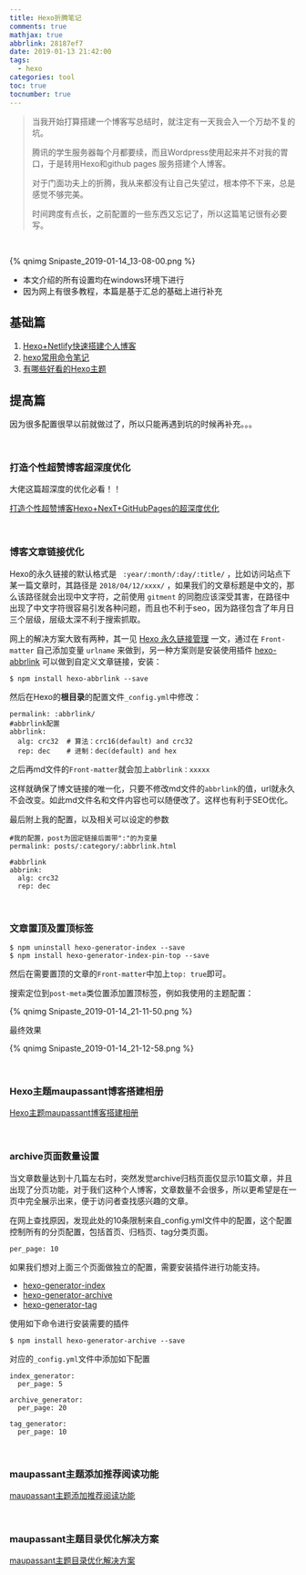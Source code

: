 ```yaml
---
title: Hexo折腾笔记
comments: true
mathjax: true
abbrlink: 28187ef7
date: 2019-01-13 21:42:00
tags:
  - hexo
categories: tool
toc: true
tocnumber: true
---
```


> 当我开始打算搭建一个博客写总结时，就注定有一天我会入一个万劫不复的坑。
>
> 腾讯的学生服务器每个月都要续，而且Wordpress使用起来并不对我的胃口，于是转用Hexo和github pages 服务搭建个人博客。
>
> 对于门面功夫上的折腾，我从来都没有让自己失望过，根本停不下来，总是感觉不够完美。
>
> 时间跨度有点长，之前配置的一些东西又忘记了，所以这篇笔记很有必要写。

<!-- more -->

​            

{% qnimg Snipaste_2019-01-14_13-08-00.png %}



* 本文介绍的所有设置均在windows环境下进行
* 因为网上有很多教程，本篇是基于汇总的基础上进行补充




## 基础篇

1. [Hexo+Netlify快速搭建个人博客](https://segmentfault.com/a/1190000015756932)
2. [hexo常用命令笔记](https://segmentfault.com/a/1190000002632530)
3. [有哪些好看的Hexo主题](https://www.zhihu.com/question/24422335)


 

## 提高篇

因为很多配置很早以前就做过了，所以只能再遇到坑的时候再补充。。。

​        

### 打造个性超赞博客超深度优化

大佬这篇超深度的优化必看！！

[打造个性超赞博客Hexo+NexT+GitHubPages的超深度优化](https://reuixiy.github.io/technology/computer/computer-aided-art/2017/06/09/hexo-next-optimization.html)

​             

### 博客文章链接优化

Hexo的永久链接的默认格式是 ` :year/:month/:day/:title/` ，比如访问站点下某一篇文章时，其路径是 `2018/04/12/xxxx/` ，如果我们的文章标题是中文的，那么该路径就会出现中文字符，之前使用 `gitment` 的同胞应该深受其害，在路径中出现了中文字符很容易引发各种问题，而且也不利于seo，因为路径包含了年月日三个层级，层级太深不利于搜索抓取。

网上的解决方案大致有两种，其一见 [Hexo 永久链接管理](https://clearsky.me/hexo-permalinks.html) 一文，通过在 `Front-matter` 自己添加变量 `urlname` 来做到，另一种方案则是安装使用插件 [hexo-abbrlink](https://link.jianshu.com/?t=https://github.com/rozbo/hexo-abbrlink) 可以做到自定义文章链接，安装：

```
$ npm install hexo-abbrlink --save
```

然后在Hexo的**根目录**的配置文件`_config.yml`中修改：

```
permalink: :abbrlink/
#abbrlink配置
abbrlink:
  alg: crc32  # 算法：crc16(default) and crc32
  rep: dec    # 进制：dec(default) and hex

```

之后再md文件的`Front-matter`就会加上`abbrlink：xxxxx`

这样就确保了博文链接的唯一化，只要不修改md文件的`abbrlink`的值，url就永久不会改变。如此md文件名和文件内容也可以随便改了。这样也有利于SEO优化。

最后附上我的配置，以及相关可以设定的参数

```
#我的配置，post为固定链接后面带":"的为变量
permalink: posts/:category/:abbrlink.html

#abbrlink
abbrink:
  alg: crc32
  rep: dec
```

​             

### 文章置顶及置顶标签

```
$ npm uninstall hexo-generator-index --save
$ npm install hexo-generator-index-pin-top --save
```

然后在需要置顶的文章的`Front-matter`中加上`top: true`即可。

搜索定位到`post-meta`类位置添加置顶标签，例如我使用的主题配置：

{% qnimg Snipaste_2019-01-14_21-11-50.png %}

最终效果

{% qnimg Snipaste_2019-01-14_21-12-58.png %}

​         

### Hexo主题maupassant博客搭建相册
[Hexo主题maupassant博客搭建相册](https://hushhw.cn/posts/tool/6ff333ed.html)

​        

### archive页面数量设置

当文章数量达到十几篇左右时，突然发觉archive归档页面仅显示10篇文章，并且出现了分页功能，对于我们这种个人博客，文章数量不会很多，所以更希望是在一页中完全展示出来，便于访问者查找感兴趣的文章。

在网上查找原因，发现此处的10条限制来自_config.yml文件中的配置，这个配置控制所有的分页配置，包括首页、归档页、tag分类页面。

```
per_page: 10
```

如果我们想对上面三个页面做独立的配置，需要安装插件进行功能支持。

- [hexo-generator-index](https://github.com/hexojs/hexo-generator-index)
- [hexo-generator-archive](https://github.com/hexojs/hexo-generator-archive)
- [hexo-generator-tag](https://github.com/hexojs/hexo-generator-tag)

使用如下命令进行安装需要的插件

```
$ npm install hexo-generator-archive --save
```

对应的`_config.yml`文件中添加如下配置

```
index_generator:
  per_page: 5

archive_generator:
  per_page: 20

tag_generator:
  per_page: 10
```

​     

### maupassant主题添加推荐阅读功能

[maupassant主题添加推荐阅读功能](https://hushhw.cn/posts/tool/f2c9bfb4.html)

​            

### maupassant主题目录优化解决方案

[maupassant主题目录优化解决方案](https://hushhw.cn/posts/tool/5dd904ed.html)

​          